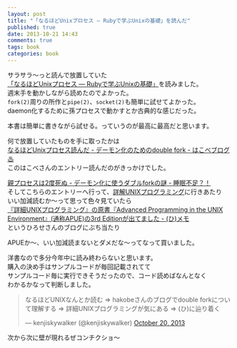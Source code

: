 ```yaml
---
layout: post
title: "「なるほどUnixプロセス ― Rubyで学ぶUnixの基礎」を読んだ"
published: true
date: 2013-10-21 14:43
comments: true
tags: book
categories: book
---
```


サラサラ〜っと読んで放置していた  
[「なるほどUnixプロセス ― Rubyで学ぶUnixの基礎」](http://tatsu-zine.com/books/naruhounix)を読みました。  
週末手を動かしながら読めたのでよかった。  
`fork(2)`周りの所作と`pipe(2)`、`socket(2)`も簡単に試せてよかった。  
daemon化するために孫プロセスで動かすとか古典的な感じだった。  
  
本書は簡単に書きながら試せる。っていうのが最高に最高だと思います。
  
何で放置していたものを手に取ったかは  
[なるほどUnixプロセス読んだ - デーモン化のためのdouble fork - はこべブログ ♨](http://hakobe932.hatenablog.com/entry/2013/04/28/210815)  
このはこべさんのエントリー読んだのがきっかけでした。  
  
[親プロセスは2度死ぬ - デーモン化に使うダブルforkの謎 - 睡眠不足？！](http://d.hatena.ne.jp/sleepy_yoshi/20100228/p1)  
そしてこちらのエントリーへ行って、[詳解UNIXプログラミング](http://www.amazon.co.jp/dp/4894713195)に行きあたり  
いい加減読むか〜って思って色々見ていたら  
[『詳細UNIXプログラミング』の原書『Advanced Programming in the UNIX Environment』(通称APUE)の3rd Editionが出てました - (ひ)メモ](http://d.hatena.ne.jp/hirose31/20130731/1375248744)  
というひろせさんのブログにぶち当たり  
  
APUEか〜、いい加減読まないとダメだな〜ってなって買いました。  
  
<script async src="//platform.twitter.com/widgets.js" charset="utf-8"></script>  
  
洋書なので多分今年中に読み終わらないと思います。  
購入の決め手はサンプルコードが毎回記載されてて  
サンプルコード毎に実行できそうだったので、コード読めばなんとなく  
わかるかなって判断しました。  

<blockquote class="twitter-tweet"><p>なるほどUNIXなんとか読む =&gt; hakobeさんのブログでdouble forkについて理解する =&gt; 詳細UNIXプログラミングが気にある =&gt; (ひ)に辿り着く</p>&mdash; kenjiskywalker (@kenjiskywalker) <a href="https://twitter.com/kenjiskywalker/statuses/391948022038282240">October 20, 2013</a></blockquote>

次から次に壁が現れるぜコンチクショ〜

